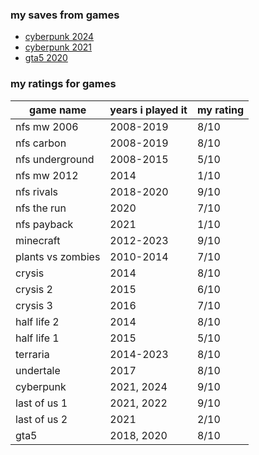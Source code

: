 ### my saves from games

- [cyberpunk 2024](cyberpunk_2024)
- [cyberpunk 2021](cyberpunk_2021)
- [gta5 2020](gta5_2020)

### my ratings for games

game name         | years i played it | my rating
------------------|-------------------|----------
nfs mw 2006       | 2008-2019         | 8/10
nfs carbon        | 2008-2019         | 8/10
nfs underground   | 2008-2015         | 5/10
nfs mw 2012       | 2014              | 1/10
nfs rivals        | 2018-2020         | 9/10
nfs the run       | 2020              | 7/10
nfs payback       | 2021              | 1/10
minecraft         | 2012-2023         | 9/10
plants vs zombies | 2010-2014         | 7/10
crysis            | 2014              | 8/10
crysis 2          | 2015              | 6/10
crysis 3          | 2016              | 7/10
half life 2       | 2014              | 8/10
half life 1       | 2015              | 5/10
terraria          | 2014-2023         | 8/10
undertale         | 2017              | 8/10
cyberpunk         | 2021, 2024        | 9/10
last of us 1      | 2021, 2022        | 9/10
last of us 2      | 2021              | 2/10
gta5              | 2018, 2020        | 8/10

